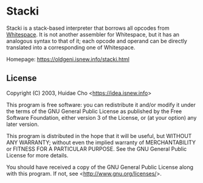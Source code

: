 # Stacki

Stacki is a stack-based interpreter that borrows all opcodes from [Whitespace](http://compsoc.dur.ac.uk/whitespace). It is not another assembler for Whitespace, but it has an analogous syntax to that of it; each opcode and operand can be directly translated into a corresponding one of Whitespace.

Homepage: https://oldgeni.isnew.info/stacki.html

## License

Copyright (C) 2003, Huidae Cho <<https://idea.isnew.info>>

This program is free software: you can redistribute it and/or modify it under the terms of the GNU General Public License as published by the Free Software Foundation, either version 3 of the License, or (at your option) any later version.

This program is distributed in the hope that it will be useful, but WITHOUT ANY WARRANTY; without even the implied warranty of MERCHANTABILITY or FITNESS FOR A PARTICULAR PURPOSE. See the GNU General Public License for more details.

You should have received a copy of the GNU General Public License along with this program. If not, see <<http://www.gnu.org/licenses/>>.

